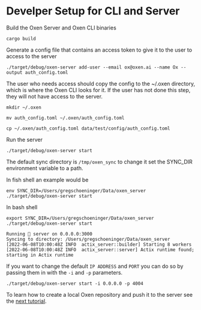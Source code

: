 
# Develper Setup for CLI and Server

Build the Oxen Server and Oxen CLI binaries

`cargo build`

Generate a config file that contains an access token to give it to the user to access to the server

`./target/debug/oxen-server add-user --email ox@oxen.ai --name Ox --output auth_config.toml`

The user who needs access should copy the config to the ~/.oxen directory, which is where the Oxen CLI looks for it. If the user has not done this step, they will not have access to the server.

`mkdir ~/.oxen`

`mv auth_config.toml ~/.oxen/auth_config.toml`

`cp ~/.oxen/auth_config.toml data/test/config/auth_config.toml`

Run the server

`./target/debug/oxen-server start`

The default sync directory is `/tmp/oxen_sync` to change it set the SYNC_DIR environment variable to a path.

In fish shell an example would be

`env SYNC_DIR=/Users/gregschoeninger/Data/oxen_server ./target/debug/oxen-server start`

In bash shell

`export SYNC_DIR=/Users/gregschoeninger/Data/oxen_server ./target/debug/oxen-server start`

```
Running 🐂 server on 0.0.0.0:3000
Syncing to directory: /Users/gregschoeninger/Data/oxen_server
[2022-06-08T10:00:48Z INFO  actix_server::builder] Starting 8 workers
[2022-06-08T10:00:48Z INFO  actix_server::server] Actix runtime found; starting in Actix runtime
```

If you want to change the default `IP ADDRESS` and `PORT` you can do so by passing them in with the `-i` and `-p` parameters.

`./target/debug/oxen-server start -i 0.0.0.0 -p 4004`

To learn how to create a local Oxen repository and push it to the server see the [next tutorial](1_InitAndCommit.md). 
